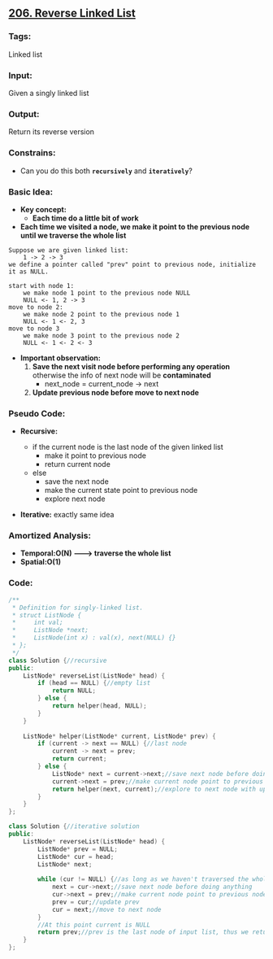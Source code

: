 ## [206. Reverse Linked List](https://leetcode.com/problems/reverse-linked-list/description/)
### Tags:
Linked list
### Input:
Given a singly linked list
### Output:
Return its reverse version
### Constrains:
- Can you do this both **`recursively`** and **`iteratively`**?

### Basic Idea:
- **Key concept:**
    - **Each time do a little bit of work** 
- **Each time we visited a node, we make it point to the previous node until we traverse the whole list**

```
Suppose we are given linked list:
    1 -> 2 -> 3
we define a pointer called "prev" point to previous node, initialize it as NULL.

start with node 1:
    we make node 1 point to the previous node NULL
    NULL <- 1, 2 -> 3
move to node 2:
    we make node 2 point to the previous node 1
    NULL <- 1 <- 2, 3
move to node 3
    we make node 3 point to the previous node 2
    NULL <- 1 <- 2 <- 3
```
- **Important observation:**
    1. **Save the next visit node before performing any operation** otherwise the info of next node will be **contaminated**
        - next_node = current_node -> next 
    2. **Update previous node before move to next node**
 
### Pseudo Code:
- **Recursive:**
    - if the current node is the last node of the given linked list
        - make it point to previous node
        - return current node
    - else
        - save the next node
        - make the current state point to previous node
        - explore next node

- **Iterative:** exactly same idea

### Amortized Analysis:
- __Temporal:O(N) ---> traverse the whole list__
- __Spatial:O(1)__

### Code:
```c++
/**
 * Definition for singly-linked list.
 * struct ListNode {
 *     int val;
 *     ListNode *next;
 *     ListNode(int x) : val(x), next(NULL) {}
 * };
 */
class Solution {//recursive
public:
    ListNode* reverseList(ListNode* head) {
        if (head == NULL) {//empty list
            return NULL;
        } else {
            return helper(head, NULL);
        }
    }
    
    ListNode* helper(ListNode* current, ListNode* prev) {
        if (current -> next == NULL) {//last node
            current -> next = prev;
            return current;
        } else {
            ListNode* next = current->next;//save next node before doing anything
            current->next = prev;//make current node point to previous node
            return helper(next, current);//explore to next node with update of previous node
        }
    }
};
``` 
```c++
class Solution {//iterative solution
public:
    ListNode* reverseList(ListNode* head) {
        ListNode* prev = NULL;
        ListNode* cur = head;
        ListNode* next;
        
        while (cur != NULL) {//as long as we haven't traversed the whole list
            next = cur->next;//save next node before doing anything
            cur->next = prev;//make current node point to previous node
            prev = cur;//update prev
            cur = next;//move to next node
        }
        //At this point current is NULL
        return prev;//prev is the last node of input list, thus we return prev
    }
};
```